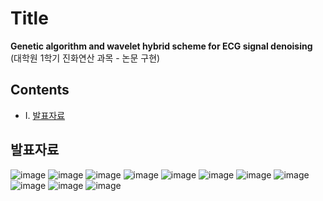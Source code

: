 # Title

**Genetic algorithm and wavelet hybrid scheme for ECG signal denoising** (대학원 1학기 진화연산 과목 - 논문 구현)

## Contents

* Ⅰ. [발표자료](#발표자료)

## 발표자료

![image](https://user-images.githubusercontent.com/38157496/75602306-42182a00-5b07-11ea-9507-588bc858be4d.png)
![image](https://user-images.githubusercontent.com/38157496/75602326-6ecc4180-5b07-11ea-90c7-7b1f4bf335e8.png)
![image](https://user-images.githubusercontent.com/38157496/75602329-7986d680-5b07-11ea-9024-89e672a30fe8.png)
![image](https://user-images.githubusercontent.com/38157496/75602343-93281e00-5b07-11ea-9600-686e688e8caa.png)
![image](https://user-images.githubusercontent.com/38157496/75602346-98856880-5b07-11ea-97e0-4d2dd68ebd3a.png)
![image](https://user-images.githubusercontent.com/38157496/75602352-a3d89400-5b07-11ea-963c-80321db95c92.png)
![image](https://user-images.githubusercontent.com/38157496/75602353-aa670b80-5b07-11ea-93ec-3d05f87064a9.png)
![image](https://user-images.githubusercontent.com/38157496/75602356-b6eb6400-5b07-11ea-8123-7810607237fc.png)
![image](https://user-images.githubusercontent.com/38157496/75602361-c5398000-5b07-11ea-964a-8ae355344b24.png)
![image](https://user-images.githubusercontent.com/38157496/75602364-cf5b7e80-5b07-11ea-88b6-47e0bc1baa15.png)
![image](https://user-images.githubusercontent.com/38157496/75602375-dd110400-5b07-11ea-8f59-491e47f9da79.png)
